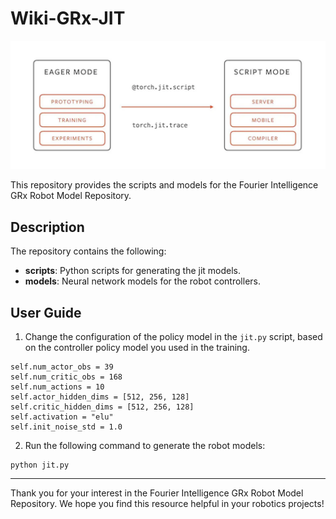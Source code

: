 # Wiki-GRx-JIT

![](./pictures/1.png)

This repository provides the scripts and models for the Fourier Intelligence GRx Robot Model Repository.

## Description

The repository contains the following:

- **scripts**: Python scripts for generating the jit models.
- **models**: Neural network models for the robot controllers.

## User Guide

1. Change the configuration of the policy model in the `jit.py` script, based on the controller policy model you used in the training.

```
self.num_actor_obs = 39
self.num_critic_obs = 168
self.num_actions = 10
self.actor_hidden_dims = [512, 256, 128]
self.critic_hidden_dims = [512, 256, 128]
self.activation = "elu"
self.init_noise_std = 1.0
```

2. Run the following command to generate the robot models:

```
python jit.py
```

---

Thank you for your interest in the Fourier Intelligence GRx Robot Model Repository.
We hope you find this resource helpful in your robotics projects!